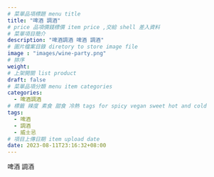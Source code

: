```yaml
---
# 菜單品項標題 menu title 
title: "啤酒 調酒"
# price 品項價錢標價 item price ,交給 shell 差入資料
# 菜單項目簡介 
description: "啤酒調酒 啤酒 調酒"
# 圖片檔案目錄 diretory to store image file
image : "images/wine-party.png"
# 排序
weight: 
# 上架開關 list product 
draft: false
# 菜單品項分類 menu item categories 
categories:
  - 啤酒調酒 
# 標籤 辣度 素食 甜食 冷熱 tags for spicy vegan sweet hot and cold 
tags:
  - 啤酒
  - 調酒 
  - 威士忌
# 項目上傳日期 item upload date 
date: 2023-08-11T23:16:32+08:00
---
```


 啤酒 調酒
